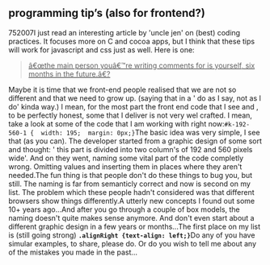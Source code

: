 <article><h1>programming tip&#8217;s (also for frontend?)</h1><time><span class="day">7</span><span class="month">5</span><span class="year">2007</span></time>I just read an interesting article by 'uncle jen' on (best) coding practices. It focuses more on C and cocoa apps, but I think that these tips will work for javascript and css just as well. Here is one:<a href="http://mooseyard.com/Jens/2007/05/uncle-jenss-coding-tips/" title="uncle-jenss-coding-tips" rel="external"><blockquote>â€œthe main person youâ€™re writing comments for is yourself, six months in the future.â€?</blockquote></a>Maybe it is time that we  front-end people realised that we are not so different and that we need to grow up. (saying that in a ' do as I say, not as I do' kinda way.) I mean, for the most part the front end code that I see and , to be perfectly honest, some that I deliver is not very wel crafted. I mean, take a look at some of the code that I am working with right now:<code>#k-192-560-1 {  width: 195;  margin: 0px;}</code>The basic idea was very simple, I see that (as you can). The developer started from a graphic design of some sort and thought: ' this part is divided into two column's of 192 and 560 pixels wide'. And on they went, naming some vital part of the code completly wrong. Omitting values and inserting them in places where they aren't needed.The fun thing is that people don't do these things to bug you, but still. The naming is far from semanticly correct and now is second on my list. The problem which these people hadn't considered was that different browsers show things differently.A utterly new concepts I found out some 10+ years  ago...And after you go through a couple of box models, the naming doesn't quite makes sense anymore. And don't even start about a different graphic design in a few years or months...The first place on my list is (still going strong) <strong><code>.alignRight {text-align: left;}</code></strong>Do any of you have simular examples, to share, please do. Or do you wish to tell me about any of the mistakes you made in the past...</article>